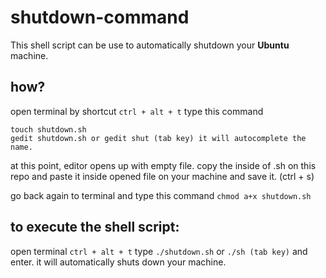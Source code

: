 # shutdown-command
This shell script can be use to automatically shutdown your **Ubuntu** machine.

## how?
open terminal by shortcut `ctrl + alt + t` 
type this command 

```
touch shutdown.sh
gedit shutdown.sh or gedit shut (tab key) it will autocomplete the name.
```

at this point, editor opens up with empty file. 
copy the inside of .sh on this repo and paste it inside opened file on your machine and save it. (ctrl + s)

go back again to terminal and type this command `chmod a+x shutdown.sh`

## to execute the shell script:
open terminal `ctrl + alt + t`
type `./shutdown.sh` or `./sh (tab key)` and enter. it will automatically shuts down your machine.

